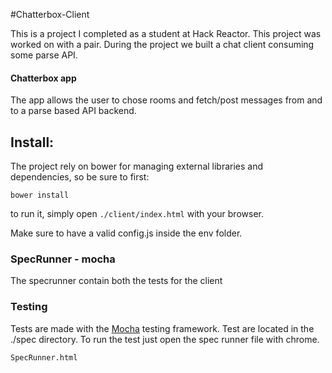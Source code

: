 #Chatterbox-Client

This is a project I completed as a student at Hack Reactor. This project was worked on with a pair. During the project we built a chat client consuming some parse API.

#### Chatterbox app

The app allows the user to chose rooms and fetch/post messages from and to a parse based API backend.

## Install:

The project rely on bower for managing external libraries and dependencies, so be sure to first:

`bower install`

to run it, simply open `./client/index.html` with your browser.

Make sure to have a valid config.js inside the env folder.

### SpecRunner - mocha

The specrunner contain both the tests for the client

### Testing

Tests are made with the [Mocha](https://github.com/mochajs/mocha) testing framework.
Test are located in the ./spec directory. To run the test just open the spec runner file with chrome.

```
SpecRunner.html
```
